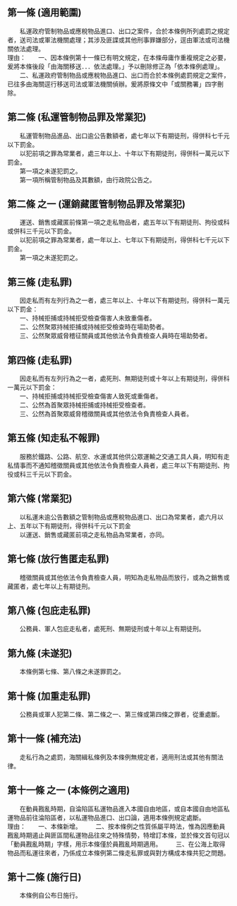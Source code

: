 第一條 (適用範圍)
-----------------
　　私運政府管制物品或應稅物品進口、出口之案件，合於本條例所列處罰之規定者，送司法或軍法機關處理；其涉及匪諜或其他刑事罪嫌部分，逕由軍法或司法機關依法處理。  
理由：　　一、因本條例第十一條已有明文規定，在本條毋庸作重複規定之必要，爰將本條後段「由海關移送．．．依法處理。」予以刪除修正為「依本條例處理」。
　　二、私運政府管制物品或應稅物品進口、出口而合於本條例處罰規定之案件，已往多由海關逕行移送司法或軍法機關偵辦。爰將原條文中「或關務署」四字刪除。

第二條 (私運管制物品罪及常業犯)
-------------------------------
　　私運管制物品進品、出口逾公告數額者，處七年以下有期徒刑，得併科七千元以下罰金。  
　　以犯前項之罪為常業者，處三年以上、十年以下有期徒刑，得併科一萬元以下罰金。  
　　第一項之未遂犯罰之。  
　　第一項所稱管制物品及其數額，由行政院公告之。  


第二條 之一 (運銷藏匿管制物品罪及常業犯)
----------------------------------------
　　運送、銷售或藏匿前條第一項之走私物品者，處五年以下有期徒刑、拘役或科或併科三千元以下罰金。  
　　以犯前項之罪為常業者，處一年以上、七年以下有期徒刑，得併科七千元以下罰金。  
　　第一項之未遂犯罰之。  


第三條 (走私罪)
---------------
　　因走私而有左列行為之一者，處三年以上、十年以下有期徒刑，得併科一萬元以下罰金：  
　　一、持械拒捕或持械拒受檢查傷害人未致重傷者。  
　　二、公然聚眾持械拒捕或持械拒受檢查時在場助勢者。  
　　三、公然聚眾威脅稽征關員或其他依法令負責檢查人員時在場助勢者。  


第四條 (走私罪)
---------------
　　因走私而有左列行為之一者，處死刑、無期徒刑或十年以上有期徒刑，得併科一萬元以下罰金：  
　　一、持械拒捕或持械拒受檢查傷害人致死或重傷者。  
　　二、公然為首聚眾持械拒捕或持械拒受檢查者。  
　　三、公然為首聚眾威脅稽徵關員或其他依法令負責檢查人員者。  


第五條 (知走私不報罪)
---------------------
　　服務於鐵路、公路、航空、水運或其他供公眾運輸之交通工具人員，明知有走私情事而不通知稽徵關員或其他依法令負責檢查人員者，處三年以下有期徒刑、拘役或科三千元以下罰金。  


第六條 (常業犯)
---------------
　　以私運未逾公告數額之管制物品或應稅物品進口、出口為常業者，處六月以上、五年以下有期徒刑，得併科千元以下罰金  
　　以運送、銷售或藏匿前項之走私物品為常業者，亦同。  


第七條 (放行售匿走私罪)
-----------------------
　　稽徵關員或其他依法令負責檢查人員，明知為走私物品而放行，或為之銷售或藏匿者，處七年以上有期徒刑。  


第八條 (包庇走私罪)
-------------------
　　公務員、軍人包庇走私者，處死刑、無期徒刑或十年以上有期徒刑。  


第九條 (未遂犯)
---------------
　　本條例第七條、第八條之未遂罪罰之。  


第十條 (加重走私罪)
-------------------
　　公務員或軍人犯第二條、第二條之一、第三條或第四條之罪者，從重處斷。  


第十一條 (補充法)
-----------------
　　走私行為之處罰，海關緝私條例及本條例無規定者，適用刑法或其他有關法律。  


第十一條 之一 (本條例之適用)
----------------------------
　　在動員戡亂時期，自淪陷區私運物品進入本國自由地區，或自本國自由地區私運物品前往淪陷區者，以私運物品進口、出口論，適用本條例規定處斷。  
理由：　　一、本條新增。
　　二、按本條例之性質係屬平時法，惟為因應動員戡亂時期遏止與匪區間私運物品往來之特殊情勢，特增訂本條，並於條文首句冠以「動員戡亂時期」字樣，用示本條僅於員戡亂時期適用。
　　三、在公海上取得物品而私運往來者，乃係成立本條例第二條走私罪或與對方構成本條共犯之問題。

第十二條 (施行日)
-----------------
　　本條例自公布日施行。